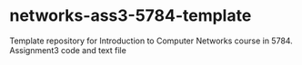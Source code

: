 # networks-ass3-5784-template
Template repository for Introduction to Computer Networks course in 5784. Assignment3 code and text file
